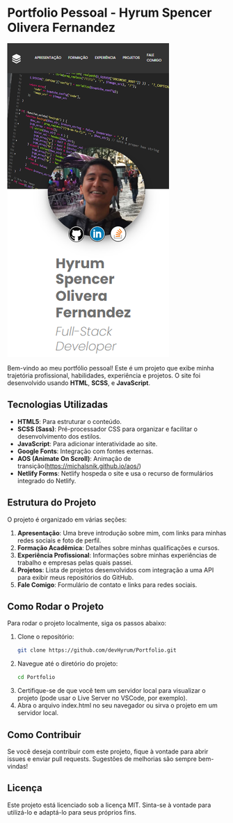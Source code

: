 # Portfolio Pessoal - Hyrum Spencer Olivera Fernandez
![mobileDesign](./public/mobileDemo.png)

Bem-vindo ao meu portfólio pessoal! Este é um projeto que exibe minha trajetória profissional, habilidades, experiência e projetos. O site foi desenvolvido usando **HTML**, **SCSS**, e **JavaScript**.

## Tecnologias Utilizadas

- **HTML5**: Para estruturar o conteúdo.
- **SCSS (Sass)**: Pré-processador CSS para organizar e facilitar o desenvolvimento dos estilos.
- **JavaScript**: Para adicionar interatividade ao site.
- **Google Fonts**: Integração com fontes externas.
- **AOS (Animate On Scroll)**: Animação de transição(https://michalsnik.github.io/aos/)
- **Netlify Forms**: Netlify hospeda o site e usa o recurso de formulários integrado do Netlify.

## Estrutura do Projeto

O projeto é organizado em várias seções:

1. **Apresentação**: Uma breve introdução sobre mim, com links para minhas redes sociais e foto de perfil.
2. **Formação Acadêmica**: Detalhes sobre minhas qualificações e cursos.
3. **Experiência Profissional**: Informações sobre minhas experiências de trabalho e empresas pelas quais passei.
4. **Projetos**: Lista de projetos desenvolvidos com integração a uma API para exibir meus repositórios do GitHub.
5. **Fale Comigo**: Formulário de contato e links para redes sociais.

## Como Rodar o Projeto

Para rodar o projeto localmente, siga os passos abaixo:

1. Clone o repositório:
   ```bash
   git clone https://github.com/devHyrum/Portfolio.git
   ```
2. Navegue até o diretório do projeto:
   ```bash
   cd Portfolio
   ```
3. Certifique-se de que você tem um servidor local para visualizar o projeto (pode usar o Live Server no VSCode, por exemplo).
4. Abra o arquivo index.html no seu navegador ou sirva o projeto em um servidor local.

## Como Contribuir
Se você deseja contribuir com este projeto, fique à vontade para abrir issues e enviar pull requests. Sugestões de melhorias são sempre bem-vindas!

## Licença
Este projeto está licenciado sob a licença MIT. Sinta-se à vontade para utilizá-lo e adaptá-lo para seus próprios fins.